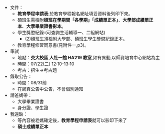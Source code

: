 - 文件：
	- **教育學程申請表**:於教育學程報名網址填妥資料後列印下來。
	- 碩班生需檢附**碩班在學期間「各學期」「成績單正本」**、**大學部成績單正本**、**大學畢業證書影本**。
	- 學生獎懲紀錄:(可查詢生活輔導一、二組網站)
		- (2)碩班生須檢附大學部、碩班生學生獎懲紀錄正本。
	- 教育學程修習同意書(見附件一,p3)。
- 筆試
	- 地點：**交大校區 人社一館 HA219 教室**,如有異動,以師資培育中心網站為主
	- 時間：07/22(二) 12:10-13:10
	- 考古：招生->考古題
- 錄取公告：
	- 時間：08/31前
	- 在網頁公告中公告，不會個別通知
- 請爸媽帶：
	- 大學畢業證書
	- 身分證、學生證
- 我還缺：
	- 等內容被老媽確定後，**教育學程申請表**就可以影印下來了
	- **碩士成績單正本**